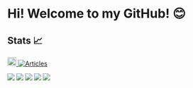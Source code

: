 # Hi! Welcome to my GitHub! 😊

## Stats :chart_with_upwards_trend:
<p align="left">
	<!--  GitHub	Profile views -->
  <a href="https://github.com/daichi2mori">
    <img height="20" src="https://komarev.com/ghpvc/?username=daichi2mori&color=lightgrey" />
  </a>
	<!--  GitHub follow -->
<!--   <a href="https://github.com/daichi2mori">
    <img height="20" src="https://img.shields.io/github/followers/daichi2mori?label=follow&logo=github&style=flat" />
  </a> -->
	<!-- 	Qiita posts -->
<!--   <a href="https://qiita.com/daichi2mori"><img src="https://badgen.org/img/qiita/daichi2mori/articles?style=plastic" alt="Articles" /></a> -->
	<!-- 	Qiita contributions -->
<!--   <a href="http://qiita.com/daichi2mori">
    <img height="20" src="https://qiita-badge.apiapi.app/s/daichi2mori/contributions.svg" />
  </a> -->
	<!-- 	Zenn Articles -->
  <a href="https://zenn.dev/daichi2mori"><img src="https://badgen.org/img/zenn/daichi2mori/articles?style=plastic" alt="Articles" /></a>
	<!-- 	Zenn Books -->
<!-- 	<a href="https://zenn.dev/daichi2mori?tab=books"><img src="https://badgen.org/img/zenn/daichi2mori/books?style=plastic" alt="Books" /></a> -->
	<!-- 	Zenn Likes -->
<!-- 	<a href="https://zenn.dev/daichi2mori"><img src="https://badgen.org/img/zenn/daichi2mori/likes?style=plastic" alt="Likes" /></a> -->
</p>

![](http://github-profile-summary-cards.vercel.app/api/cards/profile-details?username=daichi2mori&theme=github)
![](http://github-profile-summary-cards.vercel.app/api/cards/repos-per-language?username=daichi2mori&theme=github)
![](http://github-profile-summary-cards.vercel.app/api/cards/most-commit-language?username=daichi2mori&theme=github)
![](http://github-profile-summary-cards.vercel.app/api/cards/stats?username=daichi2mori&theme=github)
![](http://github-profile-summary-cards.vercel.app/api/cards/productive-time?username=daichi2mori&theme=github&utcOffset=9)


<!--
**daichi2mori/daichi2mori** is a ✨ _special_ ✨ repository because its `README.md` (this file) appears on your GitHub profile.
 
Here are some ideas to get you started:

- 🔭 I’m currently working on ...
- 🌱 I’m currently learning ...
- 👯 I’m looking to collaborate on ...
- 🤔 I’m looking for help with ...
- 💬 Ask me about ...
- 📫 How to reach me: ...
- 😄 Pronouns: ...
- ⚡ Fun fact: ...
-->

